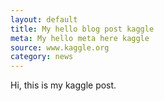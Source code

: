 ```yaml
---
layout: default
title: My hello blog post kaggle
meta: My hello meta here kaggle
source: www.kaggle.org
category: news 
---
```



Hi, this is my kaggle post.
